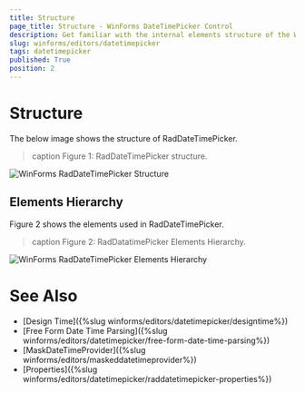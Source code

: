 ```yaml
---
title: Structure
page_title: Structure - WinForms DateTimePicker Control
description: Get familiar with the internal elements structure of the WinForms DateTimePicker.
slug: winforms/editors/datetimepicker
tags: datetimepicker
published: True
position: 2
---
```


# Structure

The below image shows the structure of RadDateTimePicker.

>caption Figure 1: RadDateTimePicker structure.

![WinForms RadDateTimePicker Structure](images/editors-datetimepicker-structure001.png)


## Elements Hierarchy

Figure 2 shows the elements used in RadDateTimePicker.

>caption Figure 2: RadDatatimePicker Elements Hierarchy.

![WinForms RadDateTimePicker Elements Hierarchy](images/editors-datetimepicker-structure002.png)


# See Also

* [Design Time]({%slug winforms/editors/datetimepicker/designtime%})
* [Free Form Date Time Parsing]({%slug winforms/editors/datetimepicker/free-form-date-time-parsing%})
* [MaskDateTimeProvider]({%slug winforms/editors/maskeddatetimeprovider%})
* [Properties]({%slug winforms/editors/datetimepicker/raddatetimepicker-properties%})
 

